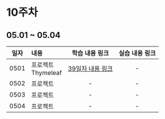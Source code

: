 # 10주차

## 05.01 ~ 05.04

|  일자  | 내용                 | 학습 내용 링크 | 실습 내용 링크 |
|:----:|:-------------------|:--------:|:--------:|
| 0501 | 프로젝트<br/>Thymeleaf | [39일차 내용 링크](./day39/course) |    -     |
| 0502 | 프로젝트               |    -     |    -     |
| 0503 | 프로젝트               |    -     |    -     |
| 0504 | 프로젝트               |    -     |    -     |